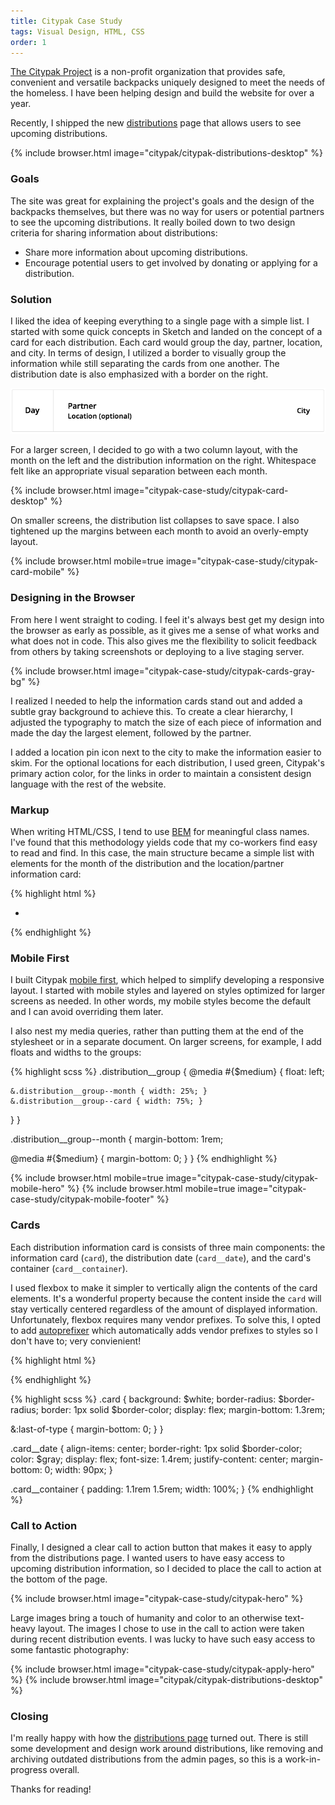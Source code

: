 ```yaml
---
title: Citypak Case Study
tags: Visual Design, HTML, CSS
order: 1
---
```


[The Citypak Project](http://www.citypak.org) is a non-profit organization that provides safe, convenient and versatile backpacks uniquely designed to meet the needs of the homeless. I have been helping design and build the website for over a year.

Recently, I shipped the new [distributions](http://citypak.org/distributions) page that allows users to see upcoming distributions.

{% include browser.html image="citypak/citypak-distributions-desktop" %}

### Goals
The site was great for explaining the project's goals and the design of the backpacks themselves, but there was no way for users or potential partners to see the upcoming distributions. It really boiled down to two design criteria for sharing information about distributions:

* Share more information about upcoming distributions.
* Encourage potential users to get involved by donating or applying for a distribution.

### Solution
I liked the idea of keeping everything to a single page with a simple list. I started with some quick concepts in Sketch and landed on the concept of a card for each distribution. Each card would group the day, partner, location, and city. In terms of design, I utilized a border to visually group the information while still separating the cards from one another. The distribution date is also emphasized with a border on the right.

![Card](/assets/images/work/citypak-case-study/citypak-card.png)

For a larger screen, I decided to go with a two column layout, with the month on the left and the distribution information on the right. Whitespace felt like an appropriate visual separation between each month.

{% include browser.html image="citypak-case-study/citypak-card-desktop" %}

On smaller screens, the distribution list collapses to save space. I also tightened up the margins between each month to avoid an overly-empty layout.

<div class="row">
{% include browser.html mobile=true image="citypak-case-study/citypak-card-mobile" %}
</div>

### Designing in the Browser
From here I went straight to coding. I feel it's always best get my design into the browser as early as possible, as it gives me a sense of what works and what does not in code. This also gives me the flexibility to solicit feedback from others by taking screenshots or deploying to a live staging server.

{% include browser.html image="citypak-case-study/citypak-cards-gray-bg" %}

I realized I needed to help the information cards stand out and added a subtle gray background to achieve this. To create a clear hierarchy, I adjusted the typography to match the size of each piece of information and made the day the largest element, followed by the partner.

I added a location pin icon next to the city to make the information easier to skim. For the optional locations for each distribution, I used green, Citypak's primary action color, for the links in order to maintain a consistent design language with the rest of the website.

### Markup
When writing HTML/CSS, I tend to use [BEM](http://adamkaplan.me/css-workshop/part-2/#naming-conventions) for meaningful class names. I've found that this methodology yields code that my co-workers find easy to read and find. In this case, the main structure became a simple list with elements for the month of the distribution and the location/partner information card:

{% highlight html %}
<ul class="distribution">
  <li class="distribution__item">
    <div class="distribution__group distribution__group--month"></div>
    <div class="distribution__group distribution__group--card"></div>
  </li>
</ul>
{% endhighlight %}

### Mobile First
I built Citypak [mobile first](http://adamkaplan.me/grid), which helped to simplify developing a responsive layout. I started with mobile styles and layered on styles optimized for larger screens as needed. In other words, my mobile styles become the default and I can avoid overriding them later.

I also nest my media queries, rather than putting them at the end of the stylesheet or in a separate document. On larger screens, for example, I add floats and widths to the groups:

{% highlight scss %}
.distribution__group {
  @media #{$medium} {
    float: left;

    &.distribution__group--month { width: 25%; }
    &.distribution__group--card { width: 75%; }
  }
}

.distribution__group--month {
  margin-bottom: 1rem;

  @media #{$medium} {
    margin-bottom: 0;
  }
}
{% endhighlight %}

<div class="row">
{% include browser.html mobile=true image="citypak-case-study/citypak-mobile-hero" %}
{% include browser.html mobile=true image="citypak-case-study/citypak-mobile-footer" %}
</div>

### Cards
Each distribution information card is consists of three main components: the information card (`card`), the distribution date (`card__date`), and the card's container (`card__container`).

I used flexbox to make it simpler to vertically align the contents of the card elements. It's a wonderful property because the content inside the `card` will stay vertically centered regardless of the amount of displayed information. Unfortunately, flexbox requires many vendor prefixes. To solve this, I opted to add [autoprefixer](https://github.com/postcss/autoprefixer) which automatically adds vendor prefixes to styles so I don't have to; very convienient!

{% highlight html %}
<div class="card">
  <div class="card__date"></div>
  <div class="card__container">
    <div class="card__header">
      <a class="card__title" href="" target="_blank"></a>
      <p class="card__location"></p>
    </div>
  </div>
</div>
{% endhighlight %}

{% highlight scss %}
.card {
  background: $white;
  border-radius: $border-radius;
  border: 1px solid $border-color;
  display: flex;
  margin-bottom: 1.3rem;

  &:last-of-type { margin-bottom: 0; }
}

.card__date {
  align-items: center;
  border-right: 1px solid $border-color;
  color: $gray;
  display: flex;
  font-size: 1.4rem;
  justify-content: center;
  margin-bottom: 0;
  width: 90px;
}

.card__container {
  padding: 1.1rem 1.5rem;
  width: 100%;
}
{% endhighlight %}

### Call to Action
Finally, I designed a clear call to action button that makes it easy to apply from the distributions page. I wanted users to have easy access to upcoming distribution information, so I decided to place the call to action at the bottom of the page.

{% include browser.html image="citypak-case-study/citypak-hero" %}

Large images bring a touch of humanity and color to an otherwise text-heavy layout. The images I chose to use in the call to action were taken during recent distribution events. I was lucky to have such easy access to some fantastic photography:

{% include browser.html image="citypak-case-study/citypak-apply-hero" %}
{% include browser.html image="citypak/citypak-distributions-desktop" %}

### Closing
I'm really happy with how the [distributions page](http://citypak.org/distributions) turned out. There is still some development and design work around distributions, like removing and archiving outdated distributions from the admin pages, so this is a work-in-progress overall.

Thanks for reading!

